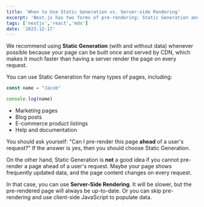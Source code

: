```yaml
---
title: 'When to Use Static Generation vs. Server-side Rendering'
excerpt: 'Next.js has two forms of pre-rendering: Static Generation and Server-side Rendering. The difference is in when it generates the HTML for a page.'
tags: ['nextjs','react','mdx'] 
date: '2023-12-17'
---
```


We recommend using **Static Generation** (with and without data) whenever possible because your page can be built once and served by CDN, which makes it much faster than having a server render the page on every request.

You can use Static Generation for many types of pages, including:

```ts
const name = "Jacob"

console.log(name)
```

- Marketing pages
- Blog posts
- E-commerce product listings
- Help and documentation

You should ask yourself: "Can I pre-render this page **ahead** of a user's request?" If the answer is yes, then you should choose Static Generation.

On the other hand, Static Generation is **not** a good idea if you cannot pre-render a page ahead of a user's request. Maybe your page shows frequently updated data, and the page content changes on every request.

<CustomImage src='/images/jacobc.jpg' alt='Jacob chademwiri'/>

In that case, you can use **Server-Side Rendering**. It will be slower, but the pre-rendered page will always be up-to-date. Or you can skip pre-rendering and use client-side JavaScript to populate data.
